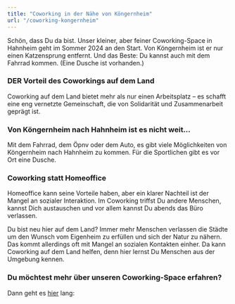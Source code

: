 ```yaml
---
title: "Coworking in der Nähe von Köngernheim"
url: "/coworking-kongernheim"
---
```


Schön, dass Du da bist.
Unser kleiner, aber feiner Coworking-Space in Hahnheim geht im Sommer 2024 an den Start.
Von Köngernheim ist er nur einen Katzensprung entfernt. Und das Beste: Du kannst auch mit dem Fahrrad kommen.
(Eine Dusche ist vorhanden.)

### DER Vorteil des Coworkings auf dem Land

Coworking auf dem Land bietet mehr als nur einen Arbeitsplatz – es schafft eine eng vernetzte Gemeinschaft, die von Solidarität und Zusammenarbeit geprägt ist.

### Von Köngernheim nach Hahnheim ist es nicht weit...
Mit dem Fahrrad, dem Öpnv oder dem Auto, es gibt viele Möglichkeiten von Köngernheim nach Hahnheim zu kommen.
Für die Sportlichen gibt es vor Ort eine Dusche.

### Coworking statt Homeoffice

Homeoffice kann seine Vorteile haben, aber ein klarer Nachteil ist der Mangel an sozialer Interaktion.
Im Coworking triffst Du andere Menschen, kannst Dich austauschen und vor allem kannst Du abends das Büro verlassen.

Du bist neu hier auf dem Land? Immer mehr Menschen verlassen die Städte um den Wunsch vom Eigenheim zu erfüllen und
sich der Natur zu nähern. Das kommt allerdings oft mit Mangel an sozialen Kontakten einher. Da kann Coworking auf dem Land
helfen, denn hier lernst Du Menschen aus der Umgebung kennen.

### Du möchtest mehr über unseren Coworking-Space erfahren?
Dann geht es [hier](/) lang: 